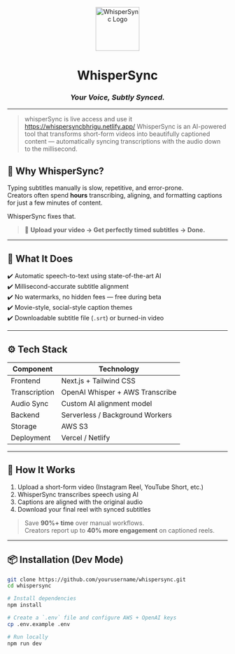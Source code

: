 <p align="center">
  <img src="ChatGPT Image Jul 1, 2025, 04_09_26 PM.ico" width="100" alt="WhisperSync Logo"/>
</p>

<h1 align="center">WhisperSync</h1>
<h3 align="center"><em>Your Voice, Subtly Synced.</em></h3>

---
>whisperSync is live access and use it https://whispersyncbhrigu.netlify.app/
> WhisperSync is an AI-powered tool that transforms short-form videos into beautifully captioned content — automatically syncing transcriptions with the audio down to the millisecond.

## 🌟 Why WhisperSync?

Typing subtitles manually is slow, repetitive, and error-prone.  
Creators often spend **hours** transcribing, aligning, and formatting captions for just a few minutes of content.

WhisperSync fixes that.

> 🎯 **Upload your video → Get perfectly timed subtitles → Done.**

---

## 🧠 What It Does

✔️ Automatic speech-to-text using state-of-the-art AI  
✔️ Millisecond-accurate subtitle alignment  
✔️ No watermarks, no hidden fees — free during beta  
✔️ Movie-style, social-style caption themes  
✔️ Downloadable subtitle file (`.srt`) or burned-in video

---

## ⚙️ Tech Stack

| Component        | Technology |
|------------------|------------|
| Frontend         | Next.js + Tailwind CSS |
| Transcription    | OpenAI Whisper + AWS Transcribe |
| Audio Sync       | Custom AI alignment model |
| Backend          | Serverless / Background Workers |
| Storage          | AWS S3 |
| Deployment       | Vercel / Netlify |

---

## 🚀 How It Works

1. Upload a short-form video (Instagram Reel, YouTube Short, etc.)
2. WhisperSync transcribes speech using AI
3. Captions are aligned with the original audio
4. Download your final reel with synced subtitles

> Save **90%+ time** over manual workflows.  
> Creators report up to **40% more engagement** on captioned reels.

---

## 📦 Installation (Dev Mode)

```bash
git clone https://github.com/yourusername/whispersync.git
cd whispersync

# Install dependencies
npm install

# Create a `.env` file and configure AWS + OpenAI keys
cp .env.example .env

# Run locally
npm run dev
